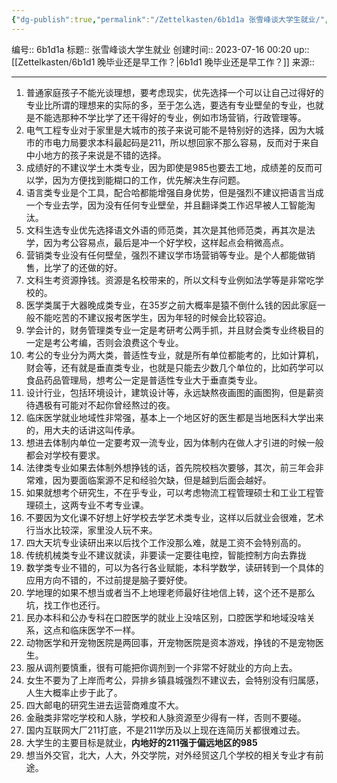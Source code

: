 ```yaml
---
{"dg-publish":true,"permalink":"/Zettelkasten/6b1d1a 张雪峰谈大学生就业/","dgPassFrontmatter":true}
---
```


编号:: 6b1d1a
标题:: 张雪峰谈大学生就业
创建时间:: 2023-07-16 00:20
up:: [[Zettelkasten/6b1d1 晚毕业还是早工作？\|6b1d1 晚毕业还是早工作？]]
来源:: 

---

1. 普通家庭孩子不能光谈理想，要考虑现实，优先选择一个可以让自己过得好的专业比所谓的理想来的实际的多，至于怎么选，要选有专业壁垒的专业，也就是不能选那种不学比学了还干得好的专业，例如市场营销，行政管理等。
2. 电气工程专业对于家里是大城市的孩子来说可能不是特别好的选择，因为大城市的市电力局要求本科最起码是211，所以想回家不那么容易，反而对于来自中小地方的孩子来说是不错的选择。
3. 成绩好的不建议学土木类专业，因为即使是985也要去工地，成绩差的反而可以学，因为方便找到能糊口的工作，优先解决生存问题。
4. 语言类专业是个工具，配合哈都能增强自身优势，但是强烈不建议把语言当成一个专业去学，因为没有任何专业壁垒，并且翻译类工作迟早被人工智能淘汰。
5. 文科生选专业优先选择语文外语的师范类，其次是其他师范类，再其次是法学，因为考公容易点，最后是冲一个好学校，这样起点会稍微高点。
6. 营销类专业没有任何壁垒，强烈不建议学市场营销等专业。是个人都能做销售，比学了的还做的好。
7. 文科生考资源挣钱。资源是名校带来的，所以文科专业例如法学等是非常吃学校的。
8. 医学类属于大器晚成类专业，在35岁之前大概率是猿不倒什么钱的因此家庭一般不能吃苦的不建议报考医学生，因为年轻的时候会比较容迫。
9. 学会计的，财务管理类专业一定是考研考公两手抓，并且财会类专业终极目的一定是考公考编，否则会浪费这个专业。
10. 考公的专业分为两大类，普适性专业，就是所有单位都能考的，比如计算机，财会等，还有就是垂直类专业，也就是只能去少数几个单位的，比如药学可以食品药品管理局，想考公一定是普适性专业大于垂直类专业。
11. 设计行业，包括环境设计，建筑设计等，永远缺熬夜画图的画图狗，但是薪资待遇极有可能对不起你曾经熬过的夜。
12. 临床医学就业地域性非常强，基本上一个地区好的医生都是当地医科大学出来的，用大夫的话讲这叫传承。
13. 想进去体制内单位一定要考双一流专业，因为体制内在做人才引进的时候一般都会对学校有要求。
14. 法律类专业如果去体制外想挣钱的话，首先院校档次要够，其次，前三年会非常难，因为要面临案源不足和经验欠缺，但是越到后面会越好。
15. 如果就想考个研究生，不在乎专业，可以考虑物流工程管理硕士和工业工程管理硕土，这两专业不考专业课。
16. 不要因为文化课不好想上好学校去学艺术类专业，这样以后就业会很难，艺术行当水比较深，家里没人玩不来。
17. 四大天坑专业读研出来以后找个工作没那么难，就是工资不会特别高的。
18. 传统机械类专业不建议就读，非要读一定要往电控，智能控制方向去靠拢
19. 数学类专业不错的，可以为各行各业赋能，本科学数学，读研转到一个具体的应用方向不错的，不过前提是脑子要好使。
20. 学地理的如果不想当或者当不上地理老师最好往地信上转，这个还不是那么坑，找工作也还行。
21. 民办本科和公办专科在口腔医学的就业上没啥区别，口腔医学和地域没啥关系，这点和临床医学不一样。
22. 动物医学和开宠物医院是两回事，开宠物医院是资本游戏，挣钱的不是宠物医生。
23. 服从调剂要慎重，很有可能把你调剂到一个非常不好就业的方向上去。
24. 女生不要为了上岸而考公，异排乡镇县城强烈不建议去，会特别没有归属感，人生大概率止步于此了。
25. 四大邮电的研究生进去运营商难度不大。
26. 金融类非常吃学校和人脉，学校和人脉资源至少得有一样，否则不要碰。
27. 国内互联网大厂211打底，不是211学历及以上现在连简历关都很难过去。
28. 大学生的主要目标是就业，**内地好的211强于偏远地区的985**
29. 想当外交官，北大，人大，外交学院，对外经贸这几个学校的相关专业才有前途。